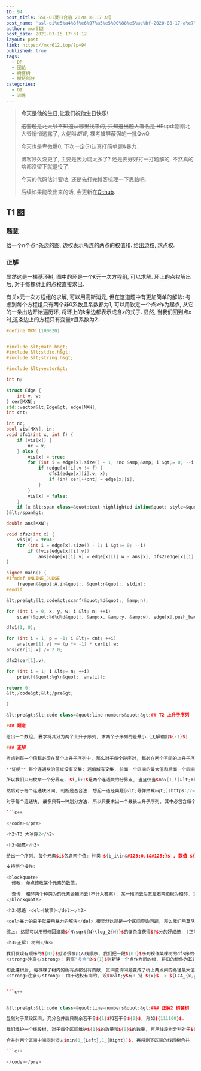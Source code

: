 ```yaml
---
ID: 94
post_title: SSL-OI夏日合宿 2020.08.17 A组
post_name: 'ssl-oi%e5%a4%8f%e6%97%a5%e5%90%88%e5%ae%bf-2020-08-17-a%e7%bb%84'
author: mxr612
post_date: 2021-03-15 17:31:12
layout: post
link: https://mxr612.top/?p=94
published: true
tags:
  - DP
  - 图论
  - 树套树
  - 树链剖分
categories:
  - OI
  - 训练
---
```

<blockquote>
  <strong>今天是他的生日,让我们祝他生日快乐!</strong>
  
  <del>这套题是北大爷不知道从哪里找来的, 只知道出题人署名是 HR</del>upd:刚刚北大爷悄悄透露了, 大佬叫$胡睿$, 裸考被屏蔽强的一批QwQ.
  
  今天也是卑微爆0, 下次一定(?)认真打简单题&amp;暴力.
  
  博客好久没更了, 主要是因为腐太多了? 还是要好好打一打题解的, 不然真的啥都没留下就退役了.
  
  今天的代码估计要咕, 还是先打完博客梳理一下思路吧.
  
  后续如果能改出来的话, 会更新在<a class="wp-editor-md-post-content-link" href="https://github.com/MXR612/OI-log">Github</a>.
</blockquote>

<h2>T1 图</h2>

<h3>题意</h3>

给一个n个点n条边的图, 边权表示所连的两点的权值和. 给出边权, 求点权.

<h3>正解</h3>

显然这是一棵基环树, 图中的环是一个$k$元一次方程组, 可以求解. 环上的点权解出后, 对于每棵树上的点权直接求出.

有关x元一次方程组的求解, 可以用高斯消元, 但在这道题中有更加简单的解法: 考虑到每个方程组只有两个非${0}$系数且系数都为${1}$, 可以用钦定一个点$x$作为起点, 从它的一条出边开始遍历环, 将环上的$k$条边都表示成含$x$的式子. 显然, 当我们回到点$x$时,这条边上的方程只有变量$x$且系数为${2}$.


```c++
#define MXN (100020)


#include &lt;math.h&gt;
#include &lt;stdio.h&gt;
#include &lt;string.h&gt;

#include &lt;vector&gt;

int n;

struct Edge {
    int v, w;
} cer[MXN];
std::vector&lt;Edge&gt; edge[MXN];
int cnt;

int nc;
bool vis[MXN], in;
void dfs1(int x, int f) {
    if (vis[x]) {
        nc = x;
    } else {
        vis[x] = true;
        for (int i = edge[x].size() - 1; !nc &amp;&amp; i &gt;= 0; --i) {
            if (edge[x][i].v != f) {
                dfs1(edge[x][i].v, x);
                if (in) cer[++cnt] = edge[x][i];
            }
        }
        vis[x] = false;
    }
    if (x &lt;span class=&quot;text-highlighted-inline&quot; style=&quot;background-color: #fffd38;&quot;&gt; nc) in = !in;
}&lt;/span&gt;

double ans[MXN];

void dfs2(int x) {
    vis[x] = true;
    for (int i = edge[x].size() - 1; i &gt;= 0; --i)
        if (!vis[edge[x][i].v])
            ans[edge[x][i].v] = edge[x][i].w - ans[x], dfs2(edge[x][i].v);
}

signed main() {
#ifndef ONLINE_JUDGE
    freopen(&quot;A.in&quot;, &quot;r&quot;, stdin);
#endif

&lt;pre&gt;&lt;code&gt;scanf(&quot;%d&quot;, &amp;n);

for (int i = 0, x, y, w; i &lt; n; ++i)
    scanf(&quot;%d%d%d&quot;, &amp;x, &amp;y, &amp;w), edge[x].push_back(Edge{y, w}), edge[y].push_back(Edge{x, w});

dfs1(1, 0);

for (int i = 1, p = -1; i &lt;= cnt; ++i)
    ans[cer[1].v] += (p *= -1) * cer[i].w;
ans[cer[1].v] /= 2.0;

dfs2(cer[1].v);

for (int i = 1; i &lt;= n; ++i)
    printf(&quot;%g\n&quot;, ans[i]);

return 0;
&lt;/code&gt;&lt;/pre&gt;

}

&lt;pre&gt;&lt;code class=&quot;line-numbers&quot;&gt;## T2 上升子序列

### 题意

给出一个数组, 要求将其分为两个上升子序列, 求两个子序列的差最小.(无解输出${-1}$)

### 正解

考虑到每一个值都必须在某个上升子序列中, 那么对于每个逆序对, 都必在两个不同的上升子序列中. 若每个逆序对连一条边跑二分图染色, 若染色成功会留下若干个连通块. 若染色不成功, 则序列不合法.

**证明** 每个连通块的值域没有交集: 若值域有交集, 前面一个区间的最大值和后面一个区间的最小值是一个逆序对, 必有连边.

所以我们只用枚举一个分界点. $i,i+1$是两个连通块的分界点, 当且仅当$max[1,i]&lt;min(i,N]$.

然后对于每个连通块区间, 判断是否合法. 想起一道经典题[&lt;导弹拦截&gt;](https://www.luogu.com.cn/problem/P1020): 最小划分上升子序列数等于最长降, 所以只要存在一个长度为$3$的下降序列, 这个区间就不合法.

对于每个连通块, 最多只有一种划分方法. 所以只要求出一个最长上升子序列, 其中必包含每个逆序对的其中一个. 用区间长度减去最长升长度, 得到每个连通块的差值. 要使总差值最小, 只要DP每个区间取${+}$或取${-}$.

```c++

</code></pre>

<h2>T3 大冰隙2</h2>

<h3>题意</h3>

给出一个序列, 每个元素$i$包含两个值: 种类 ${b_i\in&#123;0,1&#125;}$ , 数值 ${c_i&lt;2^{30}}$.

支持两个操作:

<blockquote>
  修改: 单点修改某个元素的数值.
  
  查询: 相邻两个种类为的元素会被消去(不计入答案), 某一段消去后其左右两边视为相邻. 求一段区间中没被消去的元素的最大数值. (无剩余输出${0}$)
</blockquote>

<h3>思路 <del>(故事)</del></h3>

<del>暴力的日子就要用暴力的解法</del>.很显然这题是一个区间查询问题, 那么我们用莫队; 这题有修改, 那么我们用带修莫队; 这题合并不可逆, 那么我们用回滚莫队. 另外还要维护一棵平衡树(multiset)支持插入删除求最大.

综上: 这题可以用带修回滚莫${N\sqrt{N}\log_2{N}}$的复杂度获得$?$分的好成绩. (正常都是因为没打出来而爆0吧?)

<h3>正解1 树剖</h3>

我们发现有顺序的${01}$抵消很像出入栈顺序, 我们把一段${01}$序列视作某棵树的dfs序的<strong>一部分</strong>, ${0}$表示向下遍历, ${1}$表示向上回溯.
<strong>注意</strong>: 若有"多余"的${1}$则新建一个点作为新的根, 将旧的根作为其儿子.

如此建树后, 每棵棵子树内的所有点都没有贡献, 区间查询问题变成了树上两点间的路径最大值查询, 我们用树链剖分即可.
<strong>注意</strong>: 由于边权有向的, 设$x&lt;y$有: 链 ${x}$ -> ${LCA_{x,y}}$应取向上边权, 链 ${LCA_{x,y}}$ -> ${y}$应取向下边权. 我们开两棵线段树分别处理向上/向下边权即可.


```c++


&lt;pre&gt;&lt;code class=&quot;line-numbers&quot;&gt;### 正解2 树套树

显然对于某段区间, 充分合并后只剩余若干个${1}$和若干个${0}$, 形如${111100}$.

我们维护一个线段树, 对于每个区间维护${1}$的数量和${0}$的数量, 再用线段树分别对于${1}$和${0}$处理出区间最大值.

合并时两个区间中间同时消去$min(0_{Left},1_{Right})$, 再将剩下区间的线段树合并.

```c++

</code></pre>